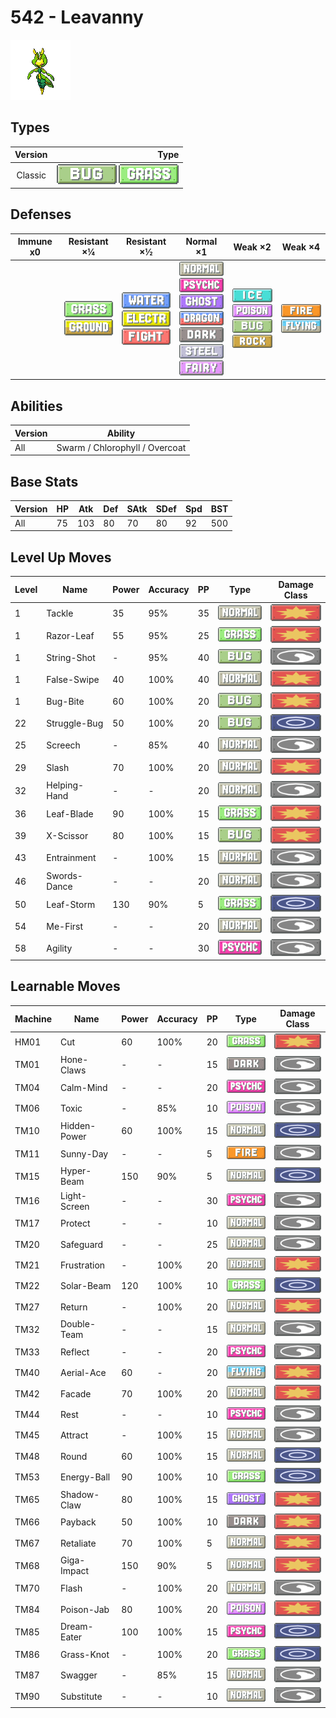 # 542 - Leavanny

![leavanny](../img/pokemon/542.png)

## Types

| Version | Type                                                          |
| :-----: | ------------------------------------------------------------: |
| Classic | ![bug](../img/types/bug.png) ![grass](../img/types/grass.png) |

## Defenses

| Immune x0 | Resistant ×¼                                                            | Resistant ×½                                                                                                           | Normal ×1                                                                                                                                                                                                                                                            | Weak ×2                                                                                                                                 | Weak ×4                                                               |
| --------- | ----------------------------------------------------------------------- | ---------------------------------------------------------------------------------------------------------------------- | -------------------------------------------------------------------------------------------------------------------------------------------------------------------------------------------------------------------------------------------------------------------- | --------------------------------------------------------------------------------------------------------------------------------------- | --------------------------------------------------------------------- |
|           | ![grass](../img/types/grass.png)<br/>![ground](../img/types/ground.png) | ![water](../img/types/water.png)<br/>![electric](../img/types/electric.png)<br/>![fighting](../img/types/fighting.png) | ![normal](../img/types/normal.png)<br/>![psychic](../img/types/psychic.png)<br/>![ghost](../img/types/ghost.png)<br/>![dragon](../img/types/dragon.png)<br/>![dark](../img/types/dark.png)<br/>![steel](../img/types/steel.png)<br/>![fairy](../img/types/fairy.png) | ![ice](../img/types/ice.png)<br/>![poison](../img/types/poison.png)<br/>![bug](../img/types/bug.png)<br/>![rock](../img/types/rock.png) | ![fire](../img/types/fire.png)<br/>![flying](../img/types/flying.png) |

## Abilities

| Version | Ability                        |
| ------- | ------------------------------ |
| All     | Swarm / Chlorophyll / Overcoat |

## Base Stats

| Version | HP | Atk | Def | SAtk | SDef | Spd | BST |
| ------- | -- | --- | --- | ---- | ---- | --- | --- |
| All     | 75 | 103 | 80  | 70   | 80   | 92  | 500 |

## Level Up Moves

| Level | Name         | Power | Accuracy | PP | Type                                 | Damage Class                           |
| ----- | ------------ | ----- | -------- | -- | ------------------------------------ | -------------------------------------- |
| 1     | Tackle       | 35    | 95%      | 35 | ![normal](../img/types/normal.png)   | ![physical](../img/types/physical.png) |
| 1     | Razor-Leaf   | 55    | 95%      | 25 | ![grass](../img/types/grass.png)     | ![physical](../img/types/physical.png) |
| 1     | String-Shot  | -     | 95%      | 40 | ![bug](../img/types/bug.png)         | ![status](../img/types/status.png)     |
| 1     | False-Swipe  | 40    | 100%     | 40 | ![normal](../img/types/normal.png)   | ![physical](../img/types/physical.png) |
| 1     | Bug-Bite     | 60    | 100%     | 20 | ![bug](../img/types/bug.png)         | ![physical](../img/types/physical.png) |
| 22    | Struggle-Bug | 50    | 100%     | 20 | ![bug](../img/types/bug.png)         | ![special](../img/types/special.png)   |
| 25    | Screech      | -     | 85%      | 40 | ![normal](../img/types/normal.png)   | ![status](../img/types/status.png)     |
| 29    | Slash        | 70    | 100%     | 20 | ![normal](../img/types/normal.png)   | ![physical](../img/types/physical.png) |
| 32    | Helping-Hand | -     | -        | 20 | ![normal](../img/types/normal.png)   | ![status](../img/types/status.png)     |
| 36    | Leaf-Blade   | 90    | 100%     | 15 | ![grass](../img/types/grass.png)     | ![physical](../img/types/physical.png) |
| 39    | X-Scissor    | 80    | 100%     | 15 | ![bug](../img/types/bug.png)         | ![physical](../img/types/physical.png) |
| 43    | Entrainment  | -     | 100%     | 15 | ![normal](../img/types/normal.png)   | ![status](../img/types/status.png)     |
| 46    | Swords-Dance | -     | -        | 20 | ![normal](../img/types/normal.png)   | ![status](../img/types/status.png)     |
| 50    | Leaf-Storm   | 130   | 90%      | 5  | ![grass](../img/types/grass.png)     | ![special](../img/types/special.png)   |
| 54    | Me-First     | -     | -        | 20 | ![normal](../img/types/normal.png)   | ![status](../img/types/status.png)     |
| 58    | Agility      | -     | -        | 30 | ![psychic](../img/types/psychic.png) | ![status](../img/types/status.png)     |

## Learnable Moves

| Machine | Name         | Power | Accuracy | PP | Type                                 | Damage Class                           |
| ------- | ------------ | ----- | -------- | -- | ------------------------------------ | -------------------------------------- |
| HM01    | Cut          | 60    | 100%     | 20 | ![grass](../img/types/grass.png)     | ![physical](../img/types/physical.png) |
| TM01    | Hone-Claws   | -     | -        | 15 | ![dark](../img/types/dark.png)       | ![status](../img/types/status.png)     |
| TM04    | Calm-Mind    | -     | -        | 20 | ![psychic](../img/types/psychic.png) | ![status](../img/types/status.png)     |
| TM06    | Toxic        | -     | 85%      | 10 | ![poison](../img/types/poison.png)   | ![status](../img/types/status.png)     |
| TM10    | Hidden-Power | 60    | 100%     | 15 | ![normal](../img/types/normal.png)   | ![special](../img/types/special.png)   |
| TM11    | Sunny-Day    | -     | -        | 5  | ![fire](../img/types/fire.png)       | ![status](../img/types/status.png)     |
| TM15    | Hyper-Beam   | 150   | 90%      | 5  | ![normal](../img/types/normal.png)   | ![special](../img/types/special.png)   |
| TM16    | Light-Screen | -     | -        | 30 | ![psychic](../img/types/psychic.png) | ![status](../img/types/status.png)     |
| TM17    | Protect      | -     | -        | 10 | ![normal](../img/types/normal.png)   | ![status](../img/types/status.png)     |
| TM20    | Safeguard    | -     | -        | 25 | ![normal](../img/types/normal.png)   | ![status](../img/types/status.png)     |
| TM21    | Frustration  | -     | 100%     | 20 | ![normal](../img/types/normal.png)   | ![physical](../img/types/physical.png) |
| TM22    | Solar-Beam   | 120   | 100%     | 10 | ![grass](../img/types/grass.png)     | ![special](../img/types/special.png)   |
| TM27    | Return       | -     | 100%     | 20 | ![normal](../img/types/normal.png)   | ![physical](../img/types/physical.png) |
| TM32    | Double-Team  | -     | -        | 15 | ![normal](../img/types/normal.png)   | ![status](../img/types/status.png)     |
| TM33    | Reflect      | -     | -        | 20 | ![psychic](../img/types/psychic.png) | ![status](../img/types/status.png)     |
| TM40    | Aerial-Ace   | 60    | -        | 20 | ![flying](../img/types/flying.png)   | ![physical](../img/types/physical.png) |
| TM42    | Facade       | 70    | 100%     | 20 | ![normal](../img/types/normal.png)   | ![physical](../img/types/physical.png) |
| TM44    | Rest         | -     | -        | 10 | ![psychic](../img/types/psychic.png) | ![status](../img/types/status.png)     |
| TM45    | Attract      | -     | 100%     | 15 | ![normal](../img/types/normal.png)   | ![status](../img/types/status.png)     |
| TM48    | Round        | 60    | 100%     | 15 | ![normal](../img/types/normal.png)   | ![special](../img/types/special.png)   |
| TM53    | Energy-Ball  | 90    | 100%     | 10 | ![grass](../img/types/grass.png)     | ![special](../img/types/special.png)   |
| TM65    | Shadow-Claw  | 80    | 100%     | 15 | ![ghost](../img/types/ghost.png)     | ![physical](../img/types/physical.png) |
| TM66    | Payback      | 50    | 100%     | 10 | ![dark](../img/types/dark.png)       | ![physical](../img/types/physical.png) |
| TM67    | Retaliate    | 70    | 100%     | 5  | ![normal](../img/types/normal.png)   | ![physical](../img/types/physical.png) |
| TM68    | Giga-Impact  | 150   | 90%      | 5  | ![normal](../img/types/normal.png)   | ![physical](../img/types/physical.png) |
| TM70    | Flash        | -     | 100%     | 20 | ![normal](../img/types/normal.png)   | ![status](../img/types/status.png)     |
| TM84    | Poison-Jab   | 80    | 100%     | 20 | ![poison](../img/types/poison.png)   | ![physical](../img/types/physical.png) |
| TM85    | Dream-Eater  | 100   | 100%     | 15 | ![psychic](../img/types/psychic.png) | ![special](../img/types/special.png)   |
| TM86    | Grass-Knot   | -     | 100%     | 20 | ![grass](../img/types/grass.png)     | ![special](../img/types/special.png)   |
| TM87    | Swagger      | -     | 85%      | 15 | ![normal](../img/types/normal.png)   | ![status](../img/types/status.png)     |
| TM90    | Substitute   | -     | -        | 10 | ![normal](../img/types/normal.png)   | ![status](../img/types/status.png)     |